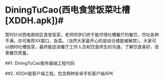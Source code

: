 # DiningTuCao(西电食堂饭菜吐槽[XDDH.apk])#
暂时针对西电南校区食堂饭菜，老师同学们终于能尽情吐槽餐厅的餐饮，尽吐各种不满，亦可推荐XX窗口，饭菜。（当然大家最开心的是综合楼能被解禁）。大家可以随时吐槽饭菜，最终能促进餐厅工作人员和饮食师生的沟通，了解饮食喜好，改善餐饮质量。

##1.  DiningTuCao服务器端工程代码  

##2.  XDDH是客户端工程。包含两种安卓手机客户端APK  
